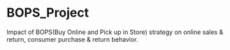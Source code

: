 # BOPS_Project
Impact of BOPS(Buy Online and Pick up in Store) strategy on online sales &amp; return, consumer purchase &amp; return behavior.
